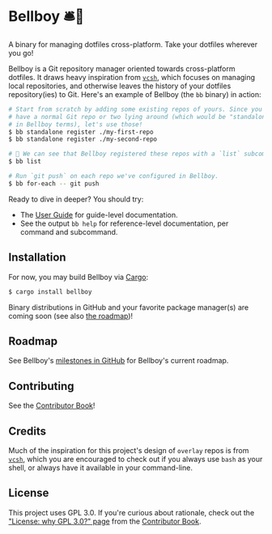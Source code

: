 # Bellboy 🛎️🧳

A binary for managing dotfiles cross-platform. Take your dotfiles wherever you
go!

Bellboy is a Git repository manager oriented towards cross-platform dotfiles.
It draws heavy inspiration from [`vcsh`], which focuses on managing local
repositories, and otherwise leaves the history of your dotfiles repository(ies)
to Git. Here's an example of Bellboy (the `bb` binary) in action:

```sh
# Start from scratch by adding some existing repos of yours. Since you probably
# have a normal Git repo or two lying around (which would be "standalone" repos
# in Bellboy terms), let's use those!
$ bb standalone register ./my-first-repo
$ bb standalone register ./my-second-repo

# 👀 We can see that Bellboy registered these repos with a `list` subcommand:
$ bb list

# Run `git push` on each repo we've configured in Bellboy.
$ bb for-each -- git push
```

Ready to dive in deeper? You should try:

* The [User Guide](./docs/user-guide/src/introduction.md) for guide-level documentation.
* See the output `bb help` for reference-level documentation, per command and subcommand.

## Installation

For now, you may build Bellboy via [Cargo](https://doc.rust-lang.org/cargo/):

```sh
$ cargo install bellboy
```

Binary distributions in GitHub and your favorite package manager(s) are coming
soon (see also [the roadmap](#roadmap))!

## Roadmap

See Bellboy's [milestones in
GitHub](https://github.com/bellboy-dotfiles/bellboy/milestones) for Bellboy's
current roadmap.

## Contributing

See the [Contributor Book]!

[Contributor Book]: ./docs/contributor-book/src/welcome.md

## Credits

Much of the inspiration for this project's design of `overlay` repos is from
[`vcsh`], which you are encouraged to check out if you always use `bash` as
your shell, or always have it available in your command-line.

[`vcsh`]: https://github.com/RichiH/vcsh

## License

This project uses GPL 3.0. If you're curious about rationale, check out the
["License: why GPL 3.0?"
page](./docs/contributor-book/src/license-why-gpl-3.0.md) from the [Contributor
Book].
